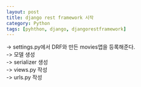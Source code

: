 ```yaml
---
layout: post
title: django rest framework 시작
category: Python
tags: [pyhthon, django, djangorestframework]
---
```

-> settings.py에서 DRF와 만든 movies앱을 등록해준다.  
-> 모델 생성  
-> serializer 생성  
-> views.py 작성  
-> urls.py 작성
